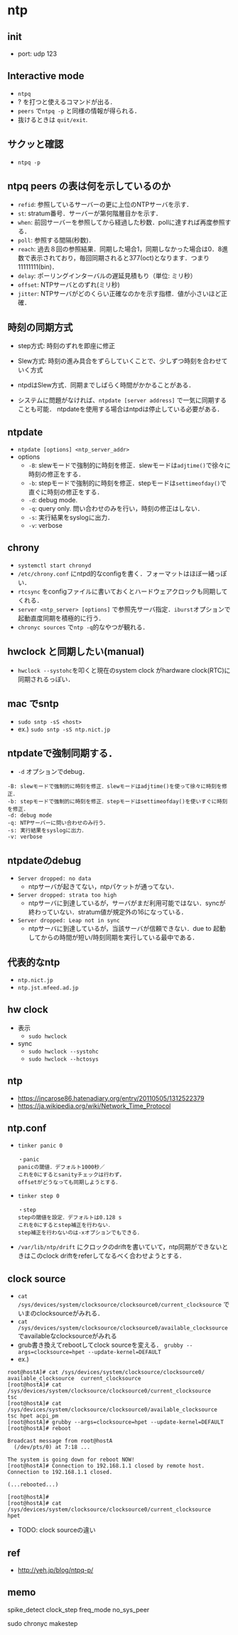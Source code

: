# ntp

## init
  - port: udp 123

## Interactive mode
  - `ntpq`
  - ? を打つと使えるコマンドが出る．
  - `peers` で`ntpq -p` と同様の情報が得られる．
  - 抜けるときは `quit/exit`.

## サクッと確認
  - `ntpq -p`

## ntpq peers の表は何を示しているのか
- `refid`: 参照しているサーバーの更に上位のNTPサーバを示す．
- `st`: stratum番号．サーバーが第何階層目かを示す．
- `when`: 前回サーバーを参照してから経過した秒数．pollに達すれば再度参照する．
- `poll`: 参照する間隔(秒数)．
- `reach`: 過去８回の参照結果．同期した場合1，同期しなかった場合は0．8進数で表示されており，毎回同期されると377(oct)となります．つまり11111111(bin)．
- `delay`: ポーリングインターバルの遅延見積もり（単位: ミリ秒）
- `offset`: NTPサーバとのずれ(ミリ秒)
- `jitter`: NTPサーバがどのくらい正確なのかを示す指標．値が小さいほど正確．

## 時刻の同期方式
- step方式: 時刻のずれを即座に修正
- Slew方式: 時刻の進み具合をずらしていくことで、少しずつ時刻を合わせていく方式
- ntpdはSlew方式．同期までしばらく時間がかかることがある．

- システムに問題がなければ、`ntpdate [server address]` で一気に同期することも可能．
  ntpdateを使用する場合はntpdは停止している必要がある．

## ntpdate
- `ntpdate [options] <ntp_server_addr>`
- options
  - `-B`: slewモードで強制的に時刻を修正．slewモードは`adjtime()`で徐々に時刻の修正をする．
  - `-b`: stepモードで強制的に時刻を修正．stepモードは`settimeofday()`で直ぐに時刻の修正をする．
  - `-d`: debug mode.
  - `-q`: query only. 問い合わせのみを行い，時刻の修正はしない．
  - `-s`: 実行結果をsyslogに出力．
  - `-v`: verbose

## chrony
- `systemctl start chronyd`
- `/etc/chrony.conf` にntpd的なconfigを書く．フォーマットはほぼ一緒っぽい．
- `rtcsync` をconfigファイルに書いておくとハードウェアクロックも同期してくれる．
- `server <ntp_server> [options]` で参照先サーバ指定．`iburst`オプションで起動直度同期を積極的に行う．
- `chronyc sources` で`ntp -q`的なやつが観れる．

## hwclock と同期したい(manual)
- `hwclock --systohc`を叩くと現在のsystem clock がhardware clock(RTC)に同期されるっぽい．

## mac でsntp
- `sudo sntp -sS <host>`
- ex.) `sudo sntp -sS ntp.nict.jp`

## ntpdateで強制同期する．
- `-d` オプションでdebug．
```
-B: slewモードで強制的に時刻を修正．slewモードはadjtime()を使って徐々に時刻を修正．
-b: stepモードで強制的に時刻を修正．stepモードはsettimeofday()を使いすぐに時刻を修正．
-d: debug mode
-q: NTPサーバーに問い合わせのみ行う．
-s: 実行結果をsyslogに出力．
-v: verbose
```

## ntpdateのdebug
- `Server dropped: no data`
  - ntpサーバが起きてない，ntpパケットが通ってない．
- `Server dropped: strata too high`
  - ntpサーバに到達しているが，サーバがまだ利用可能ではない．syncが終わっていない．stratum値が規定外の16になっている．
- `Server dropped: Leap not in sync`
  - ntpサーバに到達しているが，当該サーバが信頼できない．due to 起動してからの時間が短い/時刻同期を実行している最中である．

## 代表的なntp
- `ntp.nict.jp`
- `ntp.jst.mfeed.ad.jp`

## hw clock
- 表示
  - `sudo hwclock`
- sync
  - `sudo hwclock --systohc`
  - `sudo hwclock --hctosys`

## ntp
- https://incarose86.hatenadiary.org/entry/20110505/1312522379
- https://ja.wikipedia.org/wiki/Network_Time_Protocol

## ntp.conf
- `tinker panic 0`
  ```
  ・panic
  panicの閾値．デフォルト1000秒／
  これを0にするとsanityチェックは行わず，
  offsetがどうなっても同期しようとする．
  ```
- `tinker step 0`
  ```
  ・step
  stepの閾値を設定．デフォルトは0.128 s
  これを0にするとstep補正を行わない．
  step補正を行わないのは-xオプションでもできる．
  ```
- `/var/lib/ntp/drift` にクロックのdriftを書いていて，ntp同期ができないときはこのclock driftをreferしてなるべく合わせようとする．

## clock source
- `cat /sys/devices/system/clocksource/clocksource0/current_clocksource`
でいまのclocksourceがみれる．
- `cat /sys/devices/system/clocksource/clocksource0/available_clocksource`
でavailableなclocksourceがみれる
- grub書き換えてrebootしてclock sourceを変える．
  `grubby --args=clocksource=hpet --update-kernel=DEFAULT`
- ex.)
```
root@hostA]# cat /sys/devices/system/clocksource/clocksource0/
available_clocksource  current_clocksource
[root@hostA]# cat /sys/devices/system/clocksource/clocksource0/current_clocksource
tsc
[root@hostA]# cat /sys/devices/system/clocksource/clocksource0/available_clocksource
tsc hpet acpi_pm
[root@hostA]# grubby --args=clocksource=hpet --update-kernel=DEFAULT
[root@hostA]# reboot

Broadcast message from root@hostA
  (/dev/pts/0) at 7:18 ...

The system is going down for reboot NOW!
[root@hostA]# Connection to 192.168.1.1 closed by remote host.
Connection to 192.168.1.1 closed.

(...rebooted...)

[root@hostA]#
[root@hostA]# cat /sys/devices/system/clocksource/clocksource0/current_clocksource
hpet
```
- TODO: clock sourceの違い

## ref
- http://yeh.jp/blog/ntpq-p/


## memo
spike_detect 
clock_step
freq_mode
no_sys_peer

sudo chronyc makestep
